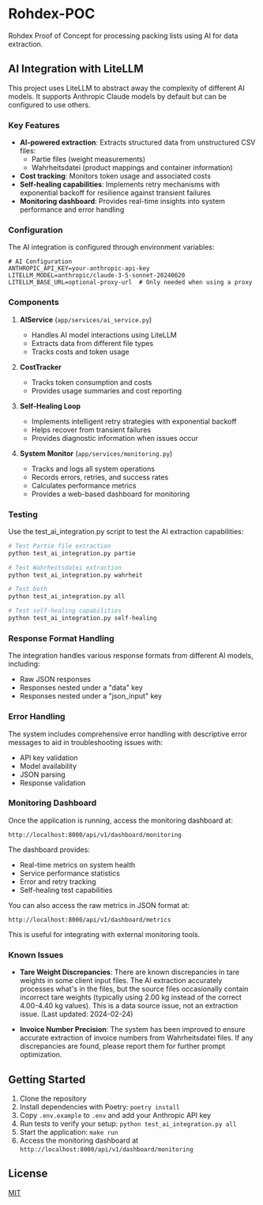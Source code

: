# Rohdex-POC

Rohdex Proof of Concept for processing packing lists using AI for data extraction.

## AI Integration with LiteLLM

This project uses LiteLLM to abstract away the complexity of different AI models. It supports Anthropic Claude models by default but can be configured to use others.

### Key Features

- **AI-powered extraction**: Extracts structured data from unstructured CSV files:
  - Partie files (weight measurements)
  - Wahrheitsdatei (product mappings and container information)
- **Cost tracking**: Monitors token usage and associated costs
- **Self-healing capabilities**: Implements retry mechanisms with exponential backoff for resilience against transient failures
- **Monitoring dashboard**: Provides real-time insights into system performance and error handling

### Configuration

The AI integration is configured through environment variables:

```
# AI Configuration
ANTHROPIC_API_KEY=your-anthropic-api-key
LITELLM_MODEL=anthropic/claude-3-5-sonnet-20240620
LITELLM_BASE_URL=optional-proxy-url  # Only needed when using a proxy
```

### Components

1. **AIService** (`app/services/ai_service.py`)
   - Handles AI model interactions using LiteLLM
   - Extracts data from different file types
   - Tracks costs and token usage

2. **CostTracker**
   - Tracks token consumption and costs
   - Provides usage summaries and cost reporting

3. **Self-Healing Loop**
   - Implements intelligent retry strategies with exponential backoff
   - Helps recover from transient failures
   - Provides diagnostic information when issues occur

4. **System Monitor** (`app/services/monitoring.py`)
   - Tracks and logs all system operations
   - Records errors, retries, and success rates
   - Calculates performance metrics
   - Provides a web-based dashboard for monitoring

### Testing

Use the test_ai_integration.py script to test the AI extraction capabilities:

```bash
# Test Partie file extraction
python test_ai_integration.py partie

# Test Wahrheitsdatei extraction
python test_ai_integration.py wahrheit

# Test both
python test_ai_integration.py all

# Test self-healing capabilities
python test_ai_integration.py self-healing
```

### Response Format Handling

The integration handles various response formats from different AI models, including:
- Raw JSON responses
- Responses nested under a "data" key
- Responses nested under a "json_input" key

### Error Handling

The system includes comprehensive error handling with descriptive error messages to aid in troubleshooting issues with:
- API key validation
- Model availability
- JSON parsing
- Response validation

### Monitoring Dashboard

Once the application is running, access the monitoring dashboard at:

```
http://localhost:8000/api/v1/dashboard/monitoring
```

The dashboard provides:
- Real-time metrics on system health
- Service performance statistics
- Error and retry tracking
- Self-healing test capabilities

You can also access the raw metrics in JSON format at:

```
http://localhost:8000/api/v1/dashboard/metrics
```

This is useful for integrating with external monitoring tools.

### Known Issues

- **Tare Weight Discrepancies**: There are known discrepancies in tare weights in some client input files. The AI extraction accurately processes what's in the files, but the source files occasionally contain incorrect tare weights (typically using 2.00 kg instead of the correct 4.00-4.40 kg values). This is a data source issue, not an extraction issue. (Last updated: 2024-02-24)

- **Invoice Number Precision**: The system has been improved to ensure accurate extraction of invoice numbers from Wahrheitsdatei files. If any discrepancies are found, please report them for further prompt optimization.

## Getting Started

1. Clone the repository
2. Install dependencies with Poetry: `poetry install`
3. Copy `.env.example` to `.env` and add your Anthropic API key
4. Run tests to verify your setup: `python test_ai_integration.py all`
5. Start the application: `make run`
6. Access the monitoring dashboard at `http://localhost:8000/api/v1/dashboard/monitoring`

## License

[MIT](LICENSE) 